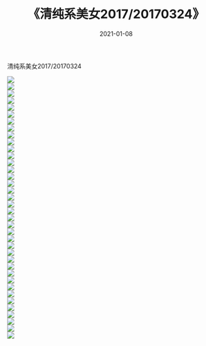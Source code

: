 ﻿---
layout: post
title:  《清纯系美女2017/20170324》
date:   2021-01-08
img: http://pic.660000.xyz/1:/清纯系美女/2017/20170324/000.jpg
categories: [美女, 清纯, 唯美]
---

清纯系美女2017/20170324

 ![](http://pic.660000.xyz/1:/清纯系美女/2017/20170324/001.png) <br>![](http://pic.660000.xyz/1:/清纯系美女/2017/20170324/002.png) <br>![](http://pic.660000.xyz/1:/清纯系美女/2017/20170324/003.png) <br>![](http://pic.660000.xyz/1:/清纯系美女/2017/20170324/004.png) <br>![](http://pic.660000.xyz/1:/清纯系美女/2017/20170324/005.png) <br>![](http://pic.660000.xyz/1:/清纯系美女/2017/20170324/006.png) <br>![](http://pic.660000.xyz/1:/清纯系美女/2017/20170324/007.png) <br>![](http://pic.660000.xyz/1:/清纯系美女/2017/20170324/008.png) <br>![](http://pic.660000.xyz/1:/清纯系美女/2017/20170324/009.png) <br>![](http://pic.660000.xyz/1:/清纯系美女/2017/20170324/010.png) <br>![](http://pic.660000.xyz/1:/清纯系美女/2017/20170324/011.png) <br>![](http://pic.660000.xyz/1:/清纯系美女/2017/20170324/012.png) <br>![](http://pic.660000.xyz/1:/清纯系美女/2017/20170324/013.png) <br>![](http://pic.660000.xyz/1:/清纯系美女/2017/20170324/014.png) <br>![](http://pic.660000.xyz/1:/清纯系美女/2017/20170324/015.png) <br>![](http://pic.660000.xyz/1:/清纯系美女/2017/20170324/016.png) <br>![](http://pic.660000.xyz/1:/清纯系美女/2017/20170324/017.png) <br>![](http://pic.660000.xyz/1:/清纯系美女/2017/20170324/018.png) <br>![](http://pic.660000.xyz/1:/清纯系美女/2017/20170324/019.png) <br>![](http://pic.660000.xyz/1:/清纯系美女/2017/20170324/020.png) <br>![](http://pic.660000.xyz/1:/清纯系美女/2017/20170324/021.png) <br>![](http://pic.660000.xyz/1:/清纯系美女/2017/20170324/022.png) <br>![](http://pic.660000.xyz/1:/清纯系美女/2017/20170324/023.png) <br>![](http://pic.660000.xyz/1:/清纯系美女/2017/20170324/024.png) <br>![](http://pic.660000.xyz/1:/清纯系美女/2017/20170324/025.png) <br>![](http://pic.660000.xyz/1:/清纯系美女/2017/20170324/026.png) <br>![](http://pic.660000.xyz/1:/清纯系美女/2017/20170324/027.png) <br>![](http://pic.660000.xyz/1:/清纯系美女/2017/20170324/028.png) <br>![](http://pic.660000.xyz/1:/清纯系美女/2017/20170324/029.png) <br>![](http://pic.660000.xyz/1:/清纯系美女/2017/20170324/030.png) <br>![](http://pic.660000.xyz/1:/清纯系美女/2017/20170324/031.png) <br>![](http://pic.660000.xyz/1:/清纯系美女/2017/20170324/032.png) <br>![](http://pic.660000.xyz/1:/清纯系美女/2017/20170324/033.png) <br>![](http://pic.660000.xyz/1:/清纯系美女/2017/20170324/034.png) <br>![](http://pic.660000.xyz/1:/清纯系美女/2017/20170324/035.png) <br>![](http://pic.660000.xyz/1:/清纯系美女/2017/20170324/036.png) <br>![](http://pic.660000.xyz/1:/清纯系美女/2017/20170324/037.png) <br>![](http://pic.660000.xyz/1:/清纯系美女/2017/20170324/038.png) <br>